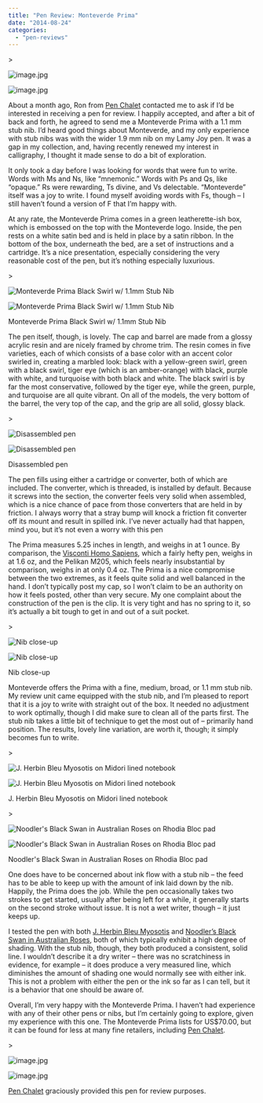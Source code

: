 ```yaml
---
title: "Pen Review: Monteverde Prima"
date: "2014-08-24"
categories: 
  - "pen-reviews"
---
```


\>

<img src="https://images.squarespace-cdn.com/content/v1/4ff3a147e4b0d277e95412d1/1407803751782-ZC174GUSUV3W8M83FF14/image.jpg" alt="image.jpg" />

![image.jpg](https://images.squarespace-cdn.com/content/v1/4ff3a147e4b0d277e95412d1/1407803751782-ZC174GUSUV3W8M83FF14/image.jpg)

About a month ago, Ron from [Pen Chalet](http://www.penchalet.com/) contacted me to ask if I’d be interested in receiving a pen for review. I happily accepted, and after a bit of back and forth, he agreed to send me a Monteverde Prima with a 1.1 mm stub nib. I’d heard good things about Monteverde, and my only experience with stub nibs was with the wider 1.9 mm nib on my Lamy Joy pen. It was a gap in my collection, and, having recently renewed my interest in calligraphy, I thought it made sense to do a bit of exploration.

It only took a day before I was looking for words that were fun to write. Words with Ms and Ns, like “mnemonic.” Words with Ps and Qs, like “opaque.” Rs were rewarding, Ts divine, and Vs delectable. “Monteverde” itself was a joy to write. I found myself avoiding words with Fs, though – I still haven’t found a version of F that I’m happy with.

At any rate, the Monteverde Prima comes in a green leatherette-ish box, which is embossed on the top with the Monteverde logo. Inside, the pen rests on a white satin bed and is held in place by a satin ribbon. In the bottom of the box, underneath the bed, are a set of instructions and a cartridge. It’s a nice presentation, especially considering the very reasonable cost of the pen, but it’s nothing especially luxurious.

\>

<img src="https://images.squarespace-cdn.com/content/v1/4ff3a147e4b0d277e95412d1/1407593291805-WW6WG7Y51F87DKVLAE8O/image.jpg" alt="Monteverde Prima Black Swirl w/ 1.1mm Stub Nib" />

![Monteverde Prima Black Swirl w/ 1.1mm Stub Nib](https://images.squarespace-cdn.com/content/v1/4ff3a147e4b0d277e95412d1/1407593291805-WW6WG7Y51F87DKVLAE8O/image.jpg)

Monteverde Prima Black Swirl w/ 1.1mm Stub Nib

The pen itself, though, is lovely. The cap and barrel are made from a glossy acrylic resin and are nicely framed by chrome trim. The resin comes in five varieties, each of which consists of a base color with an accent color swirled in, creating a marbled look: black with a yellow-green swirl, green with a black swirl, tiger eye (which is an amber-orange) with black, purple with white, and turquoise with both black and white. The black swirl is by far the most conservative, followed by the tiger eye, while the green, purple, and turquoise are all quite vibrant. On all of the models, the very bottom of the barrel, the very top of the cap, and the grip are all solid, glossy black.

\>

<img src="https://images.squarespace-cdn.com/content/v1/4ff3a147e4b0d277e95412d1/1407593377307-AF4WN9MPBDAY9ZRNDV3K/image.jpg" alt="Disassembled pen" />

![Disassembled pen](https://images.squarespace-cdn.com/content/v1/4ff3a147e4b0d277e95412d1/1407593377307-AF4WN9MPBDAY9ZRNDV3K/image.jpg)

Disassembled pen

The pen fills using either a cartridge or converter, both of which are included. The converter, which is threaded, is installed by default. Because it screws into the section, the converter feels very solid when assembled, which is a nice chance of pace from those converters that are held in by friction. I always worry that a stray bump will knock a friction fit converter off its mount and result in spilled ink. I’ve never actually had that happen, mind you, but it’s not even a worry with this pen

The Prima measures 5.25 inches in length, and weighs in at 1 ounce. By comparison, the [Visconti Homo Sapiens](http://www.carpedavid.com/blog/2011/11/20/pen-review-visconti-homo-sapiens.html), which a fairly hefty pen, weighs in at 1.6 oz, and the Pelikan M205, which feels nearly insubstantial by comparison, weighs in at only 0.4 oz. The Prima is a nice compromise between the two extremes, as it feels quite solid and well balanced in the hand. I don’t typically post my cap, so I won’t claim to be an authority on how it feels posted, other than very secure. My one complaint about the construction of the pen is the clip. It is very tight and has no spring to it, so it’s actually a bit tough to get in and out of a suit pocket.

\>

<img src="https://images.squarespace-cdn.com/content/v1/4ff3a147e4b0d277e95412d1/1407593348608-YFTB2OLAGMRNFONCJIR4/image.jpg" alt="Nib close-up" />

![Nib close-up](https://images.squarespace-cdn.com/content/v1/4ff3a147e4b0d277e95412d1/1407593348608-YFTB2OLAGMRNFONCJIR4/image.jpg)

Nib close-up

Monteverde offers the Prima with a fine, medium, broad, or 1.1 mm stub nib. My review unit came equipped with the stub nib, and I’m pleased to report that it is a joy to write with straight out of the box. It needed no adjustment to work optimally, though I did make sure to clean all of the parts first. The stub nib takes a little bit of technique to get the most out of – primarily hand position. The results, lovely line variation, are worth it, though; it simply becomes fun to write.

\>

<img src="https://images.squarespace-cdn.com/content/v1/4ff3a147e4b0d277e95412d1/1408896108193-YCFYDW7NJ23D2IR62IAQ/image.jpg" alt="J. Herbin Bleu Myosotis on Midori lined notebook" />

![J. Herbin Bleu Myosotis on Midori lined notebook](https://images.squarespace-cdn.com/content/v1/4ff3a147e4b0d277e95412d1/1408896108193-YCFYDW7NJ23D2IR62IAQ/image.jpg)

J. Herbin Bleu Myosotis on Midori lined notebook

\>

<img src="https://images.squarespace-cdn.com/content/v1/4ff3a147e4b0d277e95412d1/1408896147510-RAABXIK2MU2O2ZP3R03B/image.jpg" alt="Noodler's Black Swan in Australian Roses on Rhodia Bloc pad" />

![Noodler's Black Swan in Australian Roses on Rhodia Bloc pad](https://images.squarespace-cdn.com/content/v1/4ff3a147e4b0d277e95412d1/1408896147510-RAABXIK2MU2O2ZP3R03B/image.jpg)

Noodler's Black Swan in Australian Roses on Rhodia Bloc pad

One does have to be concerned about ink flow with a stub nib – the feed has to be able to keep up with the amount of ink laid down by the nib. Happily, the Prima does the job. While the pen occasionally takes two strokes to get started, usually after being left for a while, it generally starts on the second stroke without issue. It is not a wet writer, though – it just keeps up.

I tested the pen with both [J. Herbin Bleu Myosotis](http://www.carpedavid.com/blog/2010/11/15/ink-review-j-herbin-bleu-myosotis.html) and [Noodler’s Black Swan in Australian Roses](http://www.carpedavid.com/blog/2010/11/30/ink-review-noodlers-black-swan-in-australian-roses.html), both of which typically exhibit a high degree of shading. With the stub nib, though, they both produced a consistent, solid line. I wouldn’t describe it a dry writer – there was no scratchiness in evidence, for example – it does produce a very measured line, which diminishes the amount of shading one would normally see with either ink. This is not a problem with either the pen or the ink so far as I can tell, but it is a behavior that one should be aware of.

Overall, I’m very happy with the Monteverde Prima. I haven’t had experience with any of their other pens or nibs, but I’m certainly going to explore, given my experience with this one. The Monteverde Prima lists for US$70.00, but it can be found for less at many fine retailers, including [Pen Chalet](http://www.penchalet.com/fine_pens/fountain_pens/monteverde_prima_fountain_pen.html).

\>

<img src="https://images.squarespace-cdn.com/content/v1/4ff3a147e4b0d277e95412d1/1408896273129-4W3NTSRLVR3S698C2B0D/image.jpg" alt="image.jpg" />

![image.jpg](https://images.squarespace-cdn.com/content/v1/4ff3a147e4b0d277e95412d1/1408896273129-4W3NTSRLVR3S698C2B0D/image.jpg)

[Pen Chalet](http://www.penchalet.com/) graciously provided this pen for review purposes.

